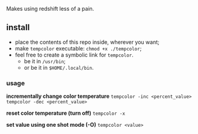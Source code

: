 Makes using redshift less of a pain.

## install

- place the contents of this repo inside, wherever you want;
- make `tempcolor` executable: `chmod +x ./tempcolor`;
- feel free to create a symbolic link for `tempcolor`.
  - be it in `/usr/bin`;
  - or be it in `$HOME/.local/bin`.

### usage

**incrementally change color temperature**
`tempcolor -inc <percent_value>`
`tempcolor -dec <percent_value>`

**reset color temperature (turn off)**
`tempcolor -x`

**set value using one shot mode (-O)**
`tempcolor <value>`
